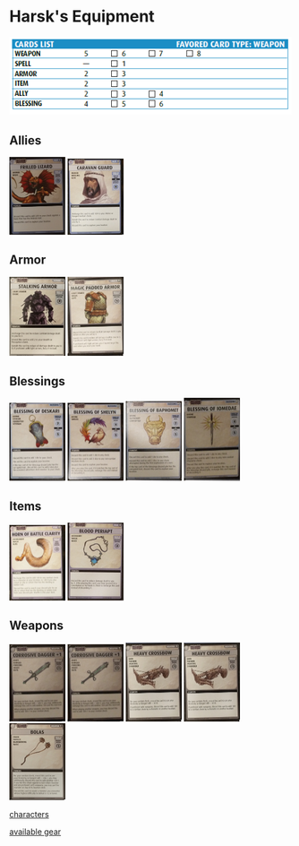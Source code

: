 # Harsk's Equipment
![a](../p1/H3.PNG)

## Allies
<img src="https://github.com/barry4356/PACG_Cards/blob/main/WoTR/Allies/FrilledLizard.png" alt="FrilledLizard" width="100"/> <img src="https://github.com/barry4356/PACG_Cards/blob/main/WoTR/Allies/CaravanGuard.png" alt="CaravanGuard" width="100"/>

## Armor
<img src="https://github.com/barry4356/PACG_Cards/blob/main/WoTR/Armor/StalkingArmor.png" alt="StalkingArmor" width="100"/> <img src="https://github.com/barry4356/PACG_Cards/blob/main/WoTR/Armor/MagicPaddedArmor.png" alt="MagicPaddedArmor" width="100"/>

## Blessings
<img src="https://github.com/barry4356/PACG_Cards/blob/main/WoTR/Blessings/BlessingOfDeskari.png" alt="BlessingOfDeskari" width="100"/> <img src="https://github.com/barry4356/PACG_Cards/blob/main/WoTR/Blessings/BlessingOfShelyn.png" alt="BlessingOfShelyn" width="100"/> <img src="https://github.com/barry4356/PACG_Cards/blob/main/WoTR/Blessings/BlessingOfBaphomet.png" alt="BlessingOfBaphomet" width="100"/> <img src="https://github.com/barry4356/PACG_Cards/blob/main/WoTR/Blessings/BlessingOfIomedae.png" alt="BlessingOfIomedae" width="100"/>

## Items
<img src="https://github.com/barry4356/PACG_Cards/blob/main/WoTR/Items/HornOfBattleClarity.png" alt="HornOfBattleClarity" width="100"/> <img src="https://github.com/barry4356/PACG_Cards/blob/main/WoTR/Items/BloodPeriapt.png" alt="BloodPeriapt" width="100"/>

## Weapons
<img src="https://github.com/barry4356/PACG_Cards/blob/main/WoTR/Weapons/CorrosiveDagger.png" alt="CorrosiveDagger" width="100"/> <img src="https://github.com/barry4356/PACG_Cards/blob/main/WoTR/Weapons/CorrosiveDagger.png" alt="CorrosiveDagger" width="100"/> <img src="https://github.com/barry4356/PACG_Cards/blob/main/WoTR/Weapons/HeavyCrossbow.png" alt="HeavyCrossbow" width="100"/> <img src="https://github.com/barry4356/PACG_Cards/blob/main/WoTR/Weapons/HeavyCrossbow.png" alt="HeavyCrossbow" width="100"/> <img src="https://github.com/barry4356/PACG_Cards/blob/main/WoTR/Weapons/Bolas.png" alt="Bolas" width="100"/>

[characters](../p1/characters.md#characters)

[available gear](available_loot.md#available-gear)
